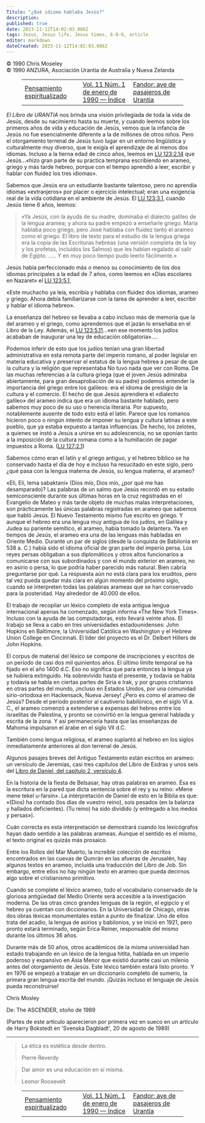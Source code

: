 ```yaml
---
Título: "¿Qué idioma hablaba Jesús?"
description: 
published: true
date: 2023-11-12T14:02:03.086Z
tags: Jesus, Jesus life, Jesus times, 6-0-6, article
editor: markdown
dateCreated: 2023-11-12T14:02:03.086Z
---
```


<p class="v-card v-sheet theme--light grey lighten-3 px-2 py-1">© 1990 Chris Moseley<br>© 1990 ANZURA, Asociación Urantia de Australia y Nueva Zelanda</p>
<figure class="table chapter-navigator">
  <table>
    <tbody>
      <tr>
        <td>
        <a href="/es/article/Ann_Bendall/Spiritualised_Thinking">
          <span class="mdi mdi-arrow-left-drop-circle"></span><span class="pl-2">Pensamiento espiritualizado</span>
        </a>
        </td>
        <td>
        <a href="/es/index/articles_606#vol-11-núm-1-de-enero-de-1990">
          <span class="mdi mdi-book-open-variant"></span><span class="pl-2">Vol. 11 Núm. 1 de enero de 1990 — Índice</span>
        </a>
        </td>
        <td>
        <a href="/es/article/Frank_Wright/Fandor_Passenger_Bird_Of_Urantia">
          <span class="pr-2">Fandor: ave de pasajeros de Urantia</span><span class="mdi mdi-arrow-right-drop-circle"></span>
        </a>
        </td>
      </tr>
    </tbody>
  </table>
</figure>



_El Libro de URANTIA_ nos brinda una visión privilegiada de toda la vida de Jesús, desde su nacimiento hasta su muerte, y cuando leemos sobre los primeros años de vida y educación de Jesús, vemos que la infancia de Jesús no fue esencialmente diferente a la de millones de otros niños. Pero el otorgamiento terrenal de Jesús tuvo lugar en un entorno lingüística y culturalmente muy diverso, que le exigía el aprendizaje de al menos dos idiomas. Incluso a la tierna edad de cinco años, leemos en <a id="a37_494"></a>[LU 123:2.14](/es/The_Urantia_Book/123#p2_14) que Jesús...«hizo gran parte de su práctica temprana escribiendo en arameo, griego y más tarde hebreo, porque con el tiempo aprendió a leer, escribir y hablar con fluidez los tres idiomas».

Sabemos que Jesús era un estudiante bastante talentoso, pero no aprendía idiomas «extranjeros» por placer o ejercicio intelectual; eran una exigencia real de la vida cotidiana en el ambiente de Jesús. El <a id="a39_204"></a>[LU 123:3.1](/es/The_Urantia_Book/123#p3_1), cuando Jesús tiene 6 años, leemos:

> «Ya Jesús, con la ayuda de su madre, dominaba el dialecto galileo de la lengua aramea; y ahora su padre empezó a enseñarle griego. María hablaba poco griego, pero José hablaba con fluidez tanto el arameo como el griego. El libro de texto para el estudio de la lengua griega era la copia de las Escrituras hebreas (una versión completa de la ley y los profetas, incluidos los Salmos) que les habían regalado al salir de Egipto. ..... Y en muy poco tiempo pudo leerlo fácilmente.»

Jesús había perfeccionado más o menos su conocimiento de los dos idiomas principales a la edad de 7 años, como leemos en «Días escolares en Nazaret» el <a id="a43_152"></a>[LU 123:5.1](/es/The_Urantia_Book/123#p5_1),

«Este muchacho ya leía, escribía y hablaba con fluidez dos idiomas, arameo y griego. Ahora debía familiarizarse con la tarea de aprender a leer, escribir y hablar el idioma hebreo».

La enseñanza del hebreo se llevaba a cabo incluso más de memoria que la del arameo y el griego, como aprendemos que el jazán lo enseñaba en el Libro de la Ley. Además, el <a id="a47_171"></a>[LU 123:5.11](/es/The_Urantia_Book/123#p5_11)...«en ese momento los judíos acababan de inaugurar una ley de educación obligatoria»....

Podemos inferir de esto que los judíos tenían una gran libertad administrativa en esta remota parte del imperio romano, al poder legislar en materia educativa y preservar el estatus de la lengua hebrea a pesar de que la cultura y la religión que representaba No tuvo nada que ver con Roma. De las muchas referencias a la cultura griega (que el joven Jesús admiraba abiertamente, para gran desaprobación de su padre) podemos entender la importancia del griego entre los galileos: era el idioma de prestigio de la cultura y el comercio. El hecho de que Jesús aprendiera el «dialecto galileo» del arameo indica que era un idioma bastante hablado, pero sabemos muy poco de su uso o herencia literaria. Por supuesto, notablemente ausente de todo esto está el latín. Parece que los romanos hicieron poco o ningún intento de imponer su lengua y cultura latinas a este pueblo, que ya estaba expuesto a tantas influencias. De hecho, los zelotes, a quienes se instó a Jesús a unirse en su adolescencia, no se oponían tanto a la imposición de la cultura romana como a la humillación de pagar impuestos a Roma. (<a id="a49_1100"></a>[LU 127:2.1](/es/The_Urantia_Book/127#p2_1))

Sabemos cómo eran el latín y el griego antiguo, y el hebreo bíblico se ha conservado hasta el día de hoy e incluso ha resucitado en este siglo, pero ¿qué pasa con la lengua materna de Jesús, su lengua materna, el arameo?

«Eli, Eli, lema sabaktani» (Dios mío, Dios mío, ¿por qué me has desamparado)? Las palabras de un salmo que Jesús recordó en su estado semiconsciente durante sus últimas horas en la cruz registradas en el Evangelio de Mateo y más tarde objeto de muchas malas interpretaciones, son prácticamente las únicas palabras registradas en arameo que sabemos que habló Jesús. El Nuevo Testamento mismo fue escrito en griego. Y aunque el hebreo era una lengua muy antigua de los judíos, en Galilea y Judea su pariente semítico, el arameo, había tomado la delantera. Ya en tiempos de Jesús, el arameo era una de las lenguas más habladas en Oriente Medio. Durante un par de siglos (desde la conquista de Babilonia en 538 a. C.) había sido el idioma oficial de gran parte del imperio persa. Los reyes persas obligaban a sus diplomáticos y otros altos funcionarios a comunicarse con sus subordinados y con el mundo exterior en arameo, no en asirio o persa, lo que podría haber parecido más natural. Bien cabría preguntarse por qué. La respuesta aún no está clara para los eruditos, pero tal vez pueda quedar más clara en algún momento del próximo siglo, cuando se interpreten todas las palabras arameas que se han conservado para la posteridad. Hay alrededor de 40.000 de ellos.

El trabajo de recopilar un léxico completo de esta antigua lengua internacional apenas ha comenzado, según informa «The New York Times». Incluso con la ayuda de las computadoras, esto llevará veinte años. El trabajo se lleva a cabo en tres universidades estadounidenses: John Hopkins en Baltimore, la Universidad Católica en Washington y el Hebrew Union College en Cincinnati. El líder del proyecto es el Dr. Delbert Hillers de John Hopkins.

El corpus de material del léxico se compone de inscripciones y escritos de un período de casi dos mil quinientos años. El último límite temporal se ha fijado en el año 1400 d.C. Eso no significa que para entonces la lengua ya se hubiera extinguido. Ha sobrevivido hasta el presente, y todavía se habla y todavía se habla en ciertas partes de Siria e Irak, y por grupos cristianos en otras partes del mundo, ¡incluso en Estados Unidos, por una comunidad sirio-ortodoxa en Hackensack, Nueva Jersey! ¿Pero es como el arameo de Jesús? Desde el período posterior al cautiverio babilónico, en el siglo VI a. C., el arameo comenzó a extenderse a expensas del hebreo entre los israelitas de Palestina, y pronto se convirtió en la lengua general hablada y escrita de la zona. Y así permanecería hasta que las enseñanzas de Mahoma impulsaron el árabe en el siglo VII d.C.

También como lengua religiosa, el arameo suplantó al hebreo en los siglos inmediatamente anteriores al don terrenal de Jesús.

Algunos pasajes breves del Antiguo Testamento están escritos en arameo: un versículo de Jeremías, casi tres capítulos del Libro de Esdras y unos seis del [Libro de Daniel, del capítulo 2, versículo 4](/es/Bible/Daniel/2#v4).

En la historia de la fiesta de Belsasar, hay otras palabras en arameo. Ésa es la escritura en la pared que dicta sentencia sobre el rey y su reino: «Mene mene tekel u-farsin». La interpretación de Daniel de esto en la Biblia es que: «(Dios) ha contado (los días de vuestro reino), sois pesados (en la balanza y hallados deficientes). (Tu reino) ha sido dividido (y entregado a los medos y persas»).

Cuán correcta es esta interpretación se demostrará cuando los lexicógrafos hayan dado sentido a las palabras arameas. Aunque el sentido es el mismo, el texto original es quizás más prosaico.

Entre los Rollos del Mar Muerto, la increíble colección de escritos encontrados en las cuevas de Qumrán en las afueras de Jerusalén, hay algunos textos en arameo, incluida una traducción del Libro de Job. Sin embargo, entre ellos no hay ningún texto en arameo que pueda decirnos algo sobre el cristianismo primitivo.

Cuando se complete el léxico arameo, todo el vocabulario conservado de la gloriosa antigüedad del Medio Oriente será accesible a la investigación moderna. De las otras cinco grandes lenguas de la región, el egipcio y el hebreo ya cuentan con diccionarios. En la Universidad de Chicago, otras dos obras léxicas monumentales están a punto de finalizar. Uno de ellos trata del acadio, la lengua de asirios y babilonios, y se inició en 1921, pero pronto estará terminado, según Erica Reiner, responsable del mismo durante los últimos 36 años.

Durante más de 50 años, otros académicos de la misma universidad han estado trabajando en un léxico de la lengua hitita, hablada en un imperio poderoso y expansivo en Asia Menor que existió durante casi un milenio antes del otorgamiento de Jesús. Este léxico también estará listo pronto. Y en 1976 se empezó a trabajar en un diccionario completo de sumerio, la primera gran lengua escrita del mundo. ¡Quizás incluso el lenguaje de Jesús pueda reconstruirse!

Chris Mosley

De: The ASCENDER, otoño de 1989

(Partes de este artículo aparecieron por primera vez en sueco en un artículo de Harry Bokstedt en 'Svenska Dagbladt', 20 de agosto de 1989)

---

> La ética es estética desde dentro.
> 
> Pierre Reverdy

> Dar amor es una educación en sí misma.
> 
> Leonor Roosevelt



<figure class="table chapter-navigator">
  <table>
    <tbody>
      <tr>
        <td>
        <a href="/es/article/Ann_Bendall/Spiritualised_Thinking">
          <span class="mdi mdi-arrow-left-drop-circle"></span><span class="pl-2">Pensamiento espiritualizado</span>
        </a>
        </td>
        <td>
        <a href="/es/index/articles_606#vol-11-núm-1-de-enero-de-1990">
          <span class="mdi mdi-book-open-variant"></span><span class="pl-2">Vol. 11 Núm. 1 de enero de 1990 — Índice</span>
        </a>
        </td>
        <td>
        <a href="/es/article/Frank_Wright/Fandor_Passenger_Bird_Of_Urantia">
          <span class="pr-2">Fandor: ave de pasajeros de Urantia</span><span class="mdi mdi-arrow-right-drop-circle"></span>
        </a>
        </td>
      </tr>
    </tbody>
  </table>
</figure>
